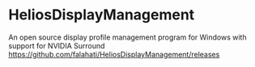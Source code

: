 # HeliosDisplayManagement
An open source display profile management program for Windows with support for NVIDIA Surround
https://github.com/falahati/HeliosDisplayManagement/releases
